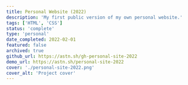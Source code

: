 ```yaml
---
title: Personal Website (2022)
description: 'My first public version of my own personal website.'
tags: ['HTML', 'CSS']
status: 'complete'
type: 'personal'
date_completed: 2022-02-01
featured: false
archived: true
github_url: https://astn.sh/gh-personal-site-2022
demo_url: https://astn.sh/personal-site-2022
cover: './personal-site-2022.png'
cover_alt: 'Project cover'
---
```

